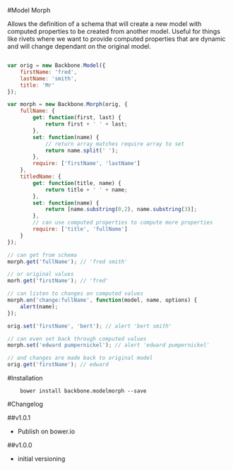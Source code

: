 #Model Morph

Allows the definition of a schema that will create a new model with computed properties to be created from another model. Useful for things like rivets where we want to provide computed properties that are dynamic and will change dependant on the original model.

```javascript

var orig = new Backbone.Model({
	firstName: 'fred',
	lastName: 'smith',
	title: 'Mr'
});

var morph = new Backbone.Morph(orig, {
	fullName: {
		get: function(first, last) {
			return first + ' ' + last;
		},
		set: function(name) {
			// return array matches require array to set
			return name.split(' ');
		},
		require: ['firstName', 'lastName']
	},
	titledName: {
		get: function(title, name) {
			return title + ' ' + name;
		},
		set: function(name) {
			return [name.substring(0,2), name.substring(3)];
		},
		// can use computed properties to compute more properties
		require: ['title', 'fullName']
	}
});

// can get from schema
morph.get('fullName'); // 'fred smith'

// or original values
morh.get('firstName'); // 'fred'

// can listen to changes on computed values
morph.on('change:fullName', function(model, name, options) {
	alert(name);
});

orig.set('firstName', 'bert'); // alert 'bert smith'

// can even set back through computed values
morph.set('edward pumpernickel'); // alert 'edward pumpernickel'

// and changes are made back to original model
orig.get('firstName'); // edward

```

#Installation

```
    bower install backbone.modelmorph --save
```

#Changelog

##v1.0.1

* Publish on bower.io

##v1.0.0

* initial versioning
